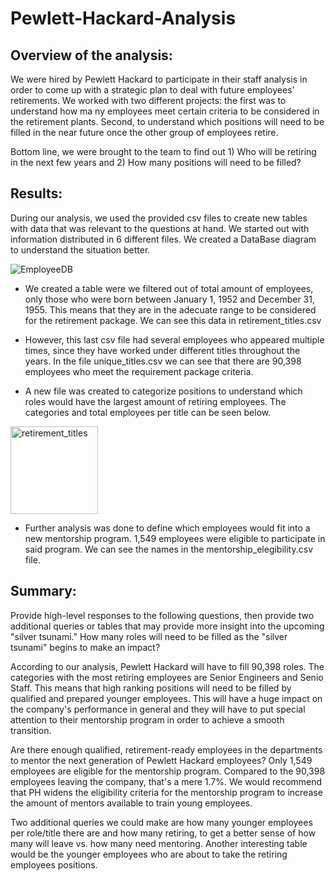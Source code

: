 # Pewlett-Hackard-Analysis

## Overview of the analysis: 

We were hired by Pewlett Hackard to participate in their staff analysis in order to come up with a strategic plan to deal with future employees' retirements. We worked with two different projects: the first was to understand how ma ny employees meet certain criteria to be considered in the retirement plants. Second, to understand which positions will need to be filled in the near future once the other group of employees retire. 

Bottom line, we were brought to the team to find out 1) Who will be retiring in the next few years and 2) How many positions will need to be filled?

## Results: 

During our analysis, we used the provided csv files to create new tables with data that was relevant to the questions at hand. We started out with information distributed in 6 different files. We created a DataBase diagram to understand the situation better. 

![EmployeeDB](https://user-images.githubusercontent.com/88563922/140441005-15a3941e-a17c-49ec-9e4d-30b9f2cbf905.png)


* We created a table were we filtered out of total amount of employees, only those who were born between January 1, 1952 and December 31, 1955. This means that they are in the adecuate range to be considered for the retirement package. We can see this data in retirement_titles.csv

* However, this last csv file had several employees who appeared multiple times, since they have worked under different titles throughout the years. In the file unique_titles.csv we can see that there are 90,398 employees who meet the requirement package criteria.

* A new file was created to categorize positions to understand which roles would have the largest amount of retiring employees. The categories and total employees per title can be seen below. 

<img width="140" alt="retirement_titles" src="https://user-images.githubusercontent.com/88563922/140440990-9fbe4603-de36-4395-bdf5-6e374aa58760.PNG">

* Further analysis was done to define which employees would fit into a new mentorship program. 1,549 employees were eligible to participate in said program. We can see the names in the mentorship_elegibility.csv file.



## Summary: 

Provide high-level responses to the following questions, then provide two additional queries or tables that may provide more insight into the upcoming "silver tsunami."
How many roles will need to be filled as the "silver tsunami" begins to make an impact?

According to our analysis, Pewlett Hackard will have to fill 90,398 roles. The categories with the most retiring employees are Senior Engineers and Senio Staff. This means that high ranking positions will need to be filled by qualified and prepared younger employees. This will have a huge impact on the company's performance in general and they will have to put special attention to their mentorship program in order to achieve a smooth transition.  

Are there enough qualified, retirement-ready employees in the departments to mentor the next generation of Pewlett Hackard employees?
Only 1,549 employees are eligible for the mentorship program. Compared to the 90,398 employees leaving the company, that's a mere 1.7%. We would recommend that PH widens the eligibility criteria for the mentorship program to increase the amount of mentors available to train young employees. 

Two additional queries we could make are how many younger employees per role/title there are and how many retiring, to get a better sense of how many will leave vs. how many need mentoring. 
Another interesting table would be the younger employees who are about to take the retiring employees positions. 
